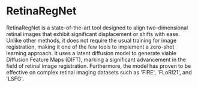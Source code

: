 # RetinaRegNet
RetinaRegNet is a state-of-the-art tool designed to align two-dimensional retinal images that exhibit significant displacement or shifts with ease. Unlike other methods, it does not require the usual training for image registration, making it one of the few tools to implement a zero-shot learning approach. It uses a latent diffusion model to generate viable Diffusion Feature Maps (DIFT), marking a significant advancement in the field of retinal image registration. Furthermore, the model has proven to be effective on complex retinal imaging datasets such as 'FIRE', 'FLoRI21', and 'LSFG'.
